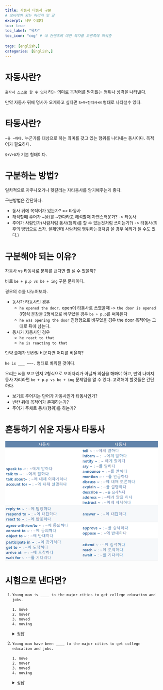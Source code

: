 ```yaml
---
title: 자동사 타동사 구분
# 오버레이 되는 이미지 및 글
excerpt: 너무 어렵다
toc: true
toc_label: "목차"
toc_icon: "cog" # 내 컨텐츠에 대한 목차를 오른쪽에 띄워줌

tags: [english,]
categories: [English,]
---
```


# 자동사란?
`혼자서 스스로 할 수 있다` 라는 의미로 목적어를 받지않는 행위나 성격을 나타낸다.

만약 자동사 뒤에 명사가 오게하고 싶다면 `S+V+전치사+N` 형태로 나타낼수 있다.

# 타동사란?
`~을 ~하다.` 누군가를 대상으로 하는 의미를 갖고 있는 행위를 나타내는 동사이다. 목적어가 필요하다.

`S+V+O`가 기본 형태이다.

# 구분하는 방법?
일차적으로 자주나오거나 헷갈리는 자타동사를 암기해주는게 좋다.

구분방법은 간단하다.

* 동사 뒤에 목적어가 있는가? => 타동사
* 해석할때 주어가 ~을/를 ~한다라고 해석할때 자연스러운가? -> 타동사
* 주어가 사람인가(사람처럼 동사(행위)를 할 수 있는것처럼 쓰이는가?) -> 타동사(최후의 방법으로 쓰자. 물체인데 사람처럼 행위하는것처럼 쓸 경우 예외가 될 수도 있다.)

# 구분해야 되는 이유?
자동사 vs 타동사로 문제를 낸다면 뭘 낼 수 있을까?

바로 `be + p.p vs be + ing` 구분 문제이다.

경우의 수를 나누어보자.

* 동사가 타동사인 경우
    * `he opened the door.` open이 타동사로 쓰였을때 -> `the door is opened` 3형식 문장을 2형식으로 바꾸었을 경우 `be + p.p`를 써야된다
    * `he was opening the door` 진행형으로 바꾸었을 경우 the door 목적어는 그대로 뒤에 남는다.
*  동사가 자동사인 경우
    * `he react to that`
    * `he is reacting to that`

만약 출제가 빈칸일 비운다면 어디를 비울까?

`he is ___ ~~~.` 형태로 비워질 것이다.

우리는 is를 보고 먼저 2형식으로 보어자리가 아닐까 의심을 해봐야 하고, 만약 나머지 동사 자리라면 `be + p.p vs be + ing` 문제임을 알 수 있다. 고려해야 할것들은 간단하다.

* 보기로 주어지는 단어가 자동사인가 타동사인가?
* 빈칸 뒤에 목적어가 존재하는가?
* 주어가 주체로 동사(행위)를 하는가?

# 혼동하기 쉬운 자동사 타동사
![1.png](../../assets/images/English/자동사타동사구분/1.png)

# 시험으로 낸다면?
1. 
    ```
    Young man is ____ to the major cities to get college education and jobs.

    1. move
    2. mover
    3. moved
    4. moving
    ```

    <details>
    <summary>정답</summary>
    4번이다. move는 자동사로 움직이다 라는 뜻도 있지만 ~을 옮기다라는 타동사의 뜻도 있다. 우리가 자타동사를 외워야 하는이유가 여기에 있다.. 감으로는 한계가 있다.
    </details>
2.
    ```
    Young man have been ____ to the major cities to get college education and jobs.

    1. move
    2. mover
    3. moved
    4. moving
    ```
    <details>
    <summary>정답</summary>
    4번이다. 위의 문제에서 is -> have been으로 바꾸었을 뿐인데 나도 모르게 be + p.p인 3번으로 손으로 갈수가 있다... 조심하자.
    </details>